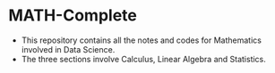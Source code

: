 # MATH-Complete

* This repository contains all the notes and codes for Mathematics involved in Data Science.
* The three sections involve Calculus, Linear Algebra and Statistics.

